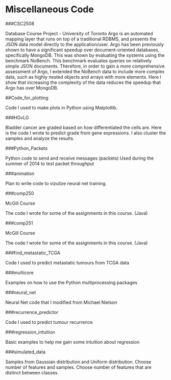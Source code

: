 
# Miscellaneous Code


###CSC2508 

Database Course Project - University of Toronto Argo is an automated mapping layer that runs on top of a traditional RDBMS, and presents the JSON data model directly to the application/user. Argo has been previously shown to have a significant speedup over document-oriented databases, specifically MongoDB. This was shown by evaluating the systems using the benchmark NoBench. This benchmark evaluates queries on relatively simple JSON documents. Therefore, in order to gain a more comprehensive assessment of Argo, I extended the NoBench data to include more complex data, such as highly nested objects and arrays with more elements. Here I show that increasing the complexity of the data reduces the speedup that Argo has over MongoDB.


##Code_for_plotting

Code I used to make plots in Python using Matplotlib. 


###HGvLG

Bladder cancer are graded based on how differentiated the cells are. Here is the code I wrote to predict grade from gene expressions. I also cluster the samples and analyze the results. 


###Python_Packets

Python code to send and receive messages (packets)
Used during the summer of 2014 to test packet throughput


###animation 

Plan to write code to vizulize neural net training. 

###comp250

McGill Course

The code I wrote for some of the assignments in this course. (Java)

###comp251

McGill Course

The code I wrote for some of the assignments in this course. (Java)

###find_metastatic_TCGA

Code I used to predict metastatic tumours from TCGA data

###multicore

Examples on how to use the Python multiprocessing packages

###neural_net

Neural Net code that I modified from Michael Nielson

###recurrence_predictor

Code I used to predict tumour recurrence

###regression_intuition

Basic examples to help me gain some intuition about regression


###simulated_data

Samples from Gaussian distribution and Uniform distribution. Choose number of features and samples. Choose number of features that are distinct between classes.










